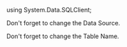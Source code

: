using System.Data.SQLClient;


Don't forget to change the Data Source.


Don't forget to change the Table Name.



